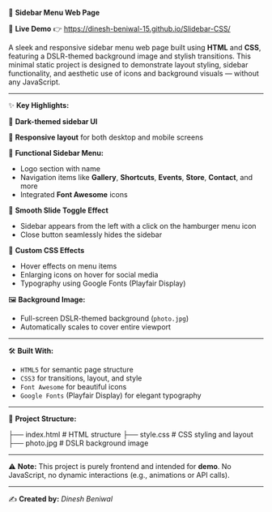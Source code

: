 📸 **Sidebar Menu Web Page**

🔗 **Live Demo** 👉 https://dinesh-beniwal-15.github.io/Slidebar-CSS/

A sleek and responsive sidebar menu web page built using **HTML** and **CSS**, featuring a DSLR-themed background image and stylish transitions. This minimal static project is designed to demonstrate layout styling, sidebar functionality, and aesthetic use of icons and background visuals — without any JavaScript.

---

✨ **Key Highlights:**

🎨 **Dark-themed sidebar UI**

📱 **Responsive layout** for both desktop and mobile screens

📂 **Functional Sidebar Menu:**
- Logo section with name
- Navigation items like **Gallery**, **Shortcuts**, **Events**, **Store**, **Contact**, and more
- Integrated **Font Awesome** icons

🔲 **Smooth Slide Toggle Effect**
- Sidebar appears from the left with a click on the hamburger menu icon
- Close button seamlessly hides the sidebar

🔧 **Custom CSS Effects**
- Hover effects on menu items
- Enlarging icons on hover for social media
- Typography using Google Fonts (Playfair Display)

🖼️ **Background Image:**
- Full-screen DSLR-themed background (`photo.jpg`)
- Automatically scales to cover entire viewport

---

🛠️ **Built With:**

- `HTML5` for semantic page structure
- `CSS3` for transitions, layout, and style
- `Font Awesome` for beautiful icons
- `Google Fonts` (Playfair Display) for elegant typography

---

📁 **Project Structure:**

├── index.html # HTML structure
├── style.css # CSS styling and layout
├── photo.jpg # DSLR background image


---

⚠️ **Note:**
This project is purely frontend and intended for **demo**. No JavaScript, no dynamic interactions (e.g., animations or API calls).

---

✍️ **Created by:** *Dinesh Beniwal*

